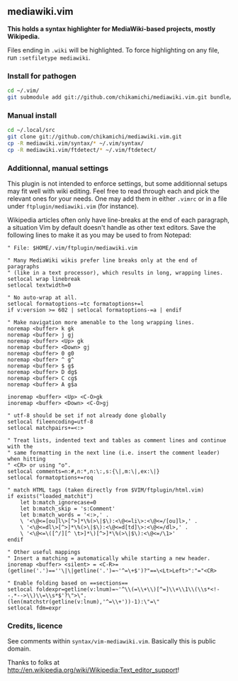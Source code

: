 ## mediawiki.vim

**This holds a syntax highlighter for MediaWiki-based projects, mostly Wikipedia.**

Files ending in `.wiki` will be highlighted. To force highlighting on any file, run `:setfiletype mediawiki`.

### Install for pathogen

``` sh
cd ~/.vim/
git submodule add git://github.com/chikamichi/mediawiki.vim.git bundle/mediawiki
```

### Manual install

``` sh
cd ~/.local/src
git clone git://github.com/chikamichi/mediawiki.vim.git
cp -R mediawiki.vim/syntax/* ~/.vim/syntax/
cp -R mediawiki.vim/ftdetect/* ~/.vim/ftdetect/
```

### Additionnal, manual settings

This plugin is not intended to enforce settings, but some additionnal setups may fit well with wiki editing. Feel free to read through each and pick the relevant ones for your needs. One may add them in either `.vimrc` or in a file under `ftplugin/mediawiki.vim` (for instance).

Wikipedia articles often only have line-breaks at the end of each paragraph, a situation Vim by default doesn't handle as other text editors. Save the following lines to make it as you may be used to from Notepad:

``` vim
" File: $HOME/.vim/ftplugin/mediawiki.vim

" Many MediaWiki wikis prefer line breaks only at the end of paragraphs
" (like in a text processor), which results in long, wrapping lines.
setlocal wrap linebreak
setlocal textwidth=0

" No auto-wrap at all.
setlocal formatoptions-=tc formatoptions+=l
if v:version >= 602 | setlocal formatoptions-=a | endif

" Make navigation more amenable to the long wrapping lines.
noremap <buffer> k gk
noremap <buffer> j gj
noremap <buffer> <Up> gk
noremap <buffer> <Down> gj
noremap <buffer> 0 g0
noremap <buffer> ^ g^
noremap <buffer> $ g$
noremap <buffer> D dg$
noremap <buffer> C cg$
noremap <buffer> A g$a

inoremap <buffer> <Up> <C-O>gk
inoremap <buffer> <Down> <C-O>gj

" utf-8 should be set if not already done globally
setlocal fileencoding=utf-8
setlocal matchpairs+=<:>

" Treat lists, indented text and tables as comment lines and continue with the
" same formatting in the next line (i.e. insert the comment leader) when hitting
" <CR> or using "o".
setlocal comments=n:#,n:*,n:\:,s:{\|,m:\|,ex:\|}
setlocal formatoptions+=roq

" match HTML tags (taken directly from $VIM/ftplugin/html.vim)
if exists("loaded_matchit")
    let b:match_ignorecase=0
    let b:match_skip = 's:Comment'
    let b:match_words = '<:>,' .
    \ '<\@<=[ou]l\>[^>]*\%(>\|$\):<\@<=li\>:<\@<=/[ou]l>,' .
    \ '<\@<=dl\>[^>]*\%(>\|$\):<\@<=d[td]\>:<\@<=/dl>,' .
    \ '<\@<=\([^/][^ \t>]*\)[^>]*\%(>\|$\):<\@<=/\1>'
endif

" Other useful mappings
" Insert a matching = automatically while starting a new header.
inoremap <buffer> <silent> = <C-R>=(getline('.')==''\|\|getline('.')=~'^=\+$')?"==\<Lt>Left>":"="<CR>

" Enable folding based on ==sections==
setlocal foldexpr=getline(v:lnum)=~'^\\(=\\+\\)[^=]\\+\\1\\(\\s*<!--.*-->\\)\\=\\s*$'?\">\".(len(matchstr(getline(v:lnum),'^=\\+'))-1):\"=\"
setlocal fdm=expr
```

### Credits, licence

See comments within `syntax/vim-mediawiki.vim`. Basically this is public domain.

Thanks to folks at http://en.wikipedia.org/wiki/Wikipedia:Text_editor_support!

